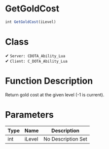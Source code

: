 # GetGoldCost
```js	
int GetGoldCost(iLevel)
```
# Class
✔ `Server: CDOTA_Ability_Lua`  
✔ `Client: C_DOTA_Ability_Lua`  

# Function Description
Return gold cost at the given level (-1 is current).
# Parameters
Type|Name|Description
--|--|--
int|iLevel|No Description Set
